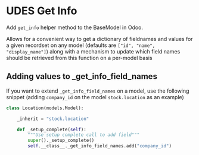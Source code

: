 # UDES Get Info
Add `get_info` helper method to the BaseModel in Odoo.

Allows for a convenient way to get a dictionary of fieldnames and values for a given recordset on any model (defaults are `["id", "name", "display_name"]`) along with a mechanism to update which field names should be retrieved from this function on a per-model basis

## Adding values to _get_info_field_names
If you want to extend `_get_info_field_names` on a model, use the following snippet (adding `company_id` on the model `stock.location` as an example)
```python
class Location(models.Model):

    _inherit = "stock.location"

    def _setup_complete(self):
        """Use setup complete call to add field"""
        super()._setup_complete()
        self.__class__._get_info_field_names.add("company_id")
```
